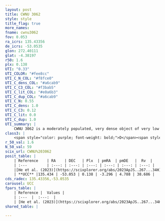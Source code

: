 ```yaml
---
layout: post
title: CWNU 3062
style: style
title_flag: true
more_names: 
fname: cwnu3062
fov: 0.053
ra_icrs: 135.43356
de_icrs: -53.0535
glon: 272.40111
glat: -4.38197
r50: 1.6
plx: 0.138
UTI: "0.33"
UTI_COLOR: "#fee8cc"
UTI_C_N_COL: "#f8fce0"
UTI_C_dens_COL: "#a6cab9"
UTI_C_C3_COL: "#f3bab5"
UTI_C_lit_COL: "#e0a6b3"
UTI_C_dup_COL: "#a6cab9"
UTI_C_N: 0.55
UTI_C_dens: 1.0
UTI_C_C3: 0.12
UTI_C_lit: 0.0
UTI_C_dup: 1.0
UTI_summary: |
    CWNU 3062 is a moderately populated, very dense object of very low C3 quality. It was recently reported in the literature.
class3: |
    <span style="color: purple; font-weight: bold;">D</span><span style="color: red; font-weight: bold;">C</span>
r_50_val: 1.6
N_50_val: 59
scix_url: CWNU%203062
posit_table: |
    | Reference    | RA    | DEC   | Plx  | pmRA  | pmDE   |  Rv  |
    | :---         | :---: | :---: | :---: | :---: | :---: | :---: |
    |[He et al. (2023)](https://scixplorer.org/abs/2023ApJS..267...34H) | 135.424 | -53.053 | 0.138 | -3.326 | 4.808 | 38.69 |
    | **UCC** |135.434 | -53.053 | 0.138 | -3.296 | 4.788 | 38.686 | 
cds_radec: 135.43356,-53.0535
carousel: UCC
fpars_table: |
    | Reference |  Values |
    | :---  |  :---:  |
    | [He et al. (2023)](https://scixplorer.org/abs/2023ApJS..267...34H) | `A0=2.4, m-M=13.8, logA=9.1` |
shared_table: |
    
---
```

